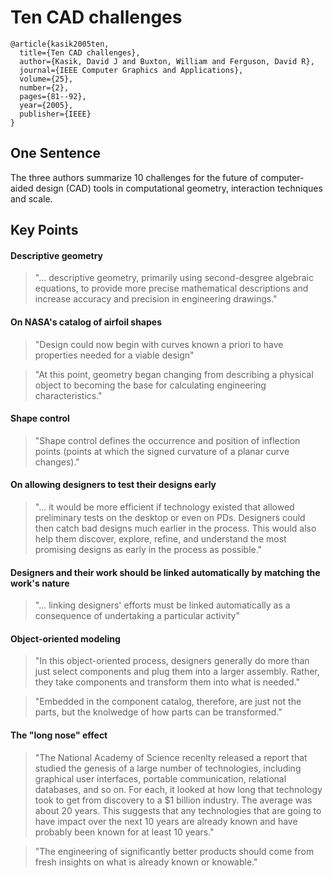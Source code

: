 # Ten CAD challenges
```
@article{kasik2005ten,
  title={Ten CAD challenges},
  author={Kasik, David J and Buxton, William and Ferguson, David R},
  journal={IEEE Computer Graphics and Applications},
  volume={25},
  number={2},
  pages={81--92},
  year={2005},
  publisher={IEEE}
}
```

## One Sentence
The three authors summarize 10 challenges for the future of computer-aided design (CAD) tools in computational geometry, interaction techniques and scale.

## Key Points
#### Descriptive geometry
>"... descriptive geometry, primarily using second-desgree algebraic equations, to provide more precise mathematical descriptions and increase accuracy and precision in engineering drawings."

#### On NASA's catalog of airfoil shapes
> "Design could now begin with curves known a priori to have properties needed for a viable design"

> "At this point, geometry began changing from describing a physical object to becoming the base for calculating engineering characteristics."

#### Shape control
> "Shape control defines the occurrence and position of inflection points (points at which the signed curvature of a planar curve changes)."

#### On allowing designers to test their designs early
> "... it would be more efficient if technology existed that allowed preliminary tests on the desktop or even on PDs. Designers could then catch bad designs much earlier in the process. This would also help them discover, explore, refine, and understand the most promising designs as early in the process as possible."

#### Designers and their work should be linked automatically by matching the work's nature
> "... linking designers' efforts must be linked automatically as a consequence of undertaking a particular activity"

#### Object-oriented modeling
> "In this object-oriented process, designers generally do more than just select components and plug them into a larger assembly. Rather, they take components and transform them into what is needed."

> "Embedded in the component catalog, therefore, are just not the parts, but the knolwedge of how parts can be transformed."

#### The "long nose" effect
> "The National Academy of Science recenlty released a report that studied the genesis of a large number of technologies, including graphical user interfaces, portable communication, relational databases, and so on. For each, it looked at how long that technology took to get from discovery to a $1 billion industry. The average was about 20 years. This suggests that any technologies that are going to have impact over the next 10 years are already known and have probably been known for at least 10 years."

> "The engineering of significantly better products should come from fresh insights on what is already known or knowable."
